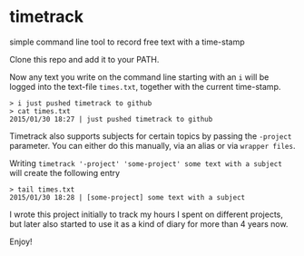 # timetrack
simple command line tool to record free text with a time-stamp

Clone this repo and add it to your PATH.

Now any text you write on the command line starting with an `i` will be logged into the text-file `times.txt`, together with the current time-stamp.

```
> i just pushed timetrack to github
> cat times.txt
2015/01/30 18:27 | just pushed timetrack to github
```

Timetrack also supports subjects for certain topics by passing the `-project` parameter. You can either do this manually, via an alias or via `wrapper files`.

Writing `timetrack '-project' 'some-project' some text with a subject` will create the following entry

```
> tail times.txt
2015/01/30 18:28 | [some-project] some text with a subject
```

I wrote this project initially to track my hours I spent on different projects, but later also started to use it as a kind of diary for more than 4 years now.

Enjoy!
